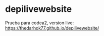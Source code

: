 # depilivewebsite
Prueba para codea2, 
version live: https://thedarhok77.github.io/depilivewebsite/
